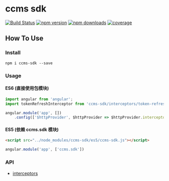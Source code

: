# ccms sdk

[![Build Status](https://img.shields.io/travis/ShuyunFF2E/ccms-sdk.svg?style=flat-square)](https://travis-ci.org/ShuyunFF2E/ccms-sdk)
[![npm version](https://img.shields.io/npm/v/ccms-sdk.svg?style=flat-square)](https://www.npmjs.com/package/ccms-sdk)
[![npm downloads](https://img.shields.io/npm/dt/ccms-sdk.svg?style=flat-square)](https://www.npmjs.com/package/ccms-sdk)
[![coverage](https://img.shields.io/codecov/c/github/ShuyunFF2E/ccms-sdk.svg?style=flat-square)](https://codecov.io/gh/ShuyunFF2E/ccms-sdk)

## How To Use

### Install

```shell
npm i ccms-sdk --save
```

### Usage

#### ES6 (直接使用包模块)

```js
import angular from 'angular';
import tokenRefreshInterceptor from 'ccms-sdk/interceptors/token-refresh-interceptor';

angular.module('app', [])
	.config(['$httpProvider', $httpProvider => $httpProvider.interceptors.push(() => tokenRefreshInterceptor)])
```

#### ES5 (依赖 ccms.sdk 模块)

```html
<script src="../node_modules/ccms-sdk/es5/ccms-sdk.js"></script>
```

```js
angular.module('app', ['ccms.sdk'])
```

### API
* [interceptors](src/interceptors)
	

